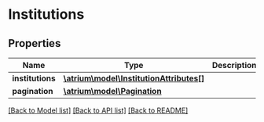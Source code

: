 # Institutions

## Properties
Name | Type | Description | Notes
------------ | ------------- | ------------- | -------------
**institutions** | [**\atrium\model\InstitutionAttributes[]**](InstitutionAttributes.md) |  | [optional] 
**pagination** | [**\atrium\model\Pagination**](Pagination.md) |  | [optional] 

[[Back to Model list]](../README.md#documentation-for-models) [[Back to API list]](../README.md#documentation-for-api-endpoints) [[Back to README]](../README.md)


